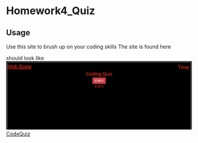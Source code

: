 # Homework4_Quiz
## Usage
Use this site to brush up on your coding skills
The site is found here 

should look like 
![PageLayout](assets/codequiz.png)
[CodeQuiz](https://chrisboisjoli.github.io/Homework4_Quiz/)